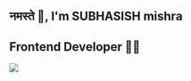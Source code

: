 ## नमस्ते 🙏, I'm SUBHASISH mishra 
## Frontend Developer 👨‍💻

[![](https://img.shields.io/badge/LinkedIn-Subhasish-blue)](https://www.linkedin.com/in/subhasish-mishra17/)
